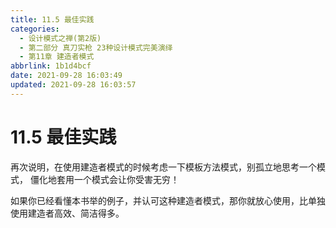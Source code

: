 ```yaml
---
title: 11.5 最佳实践
categories:
  - 设计模式之禅(第2版)
  - 第二部分 真刀实枪 23种设计模式完美演绎
  - 第11章 建造者模式
abbrlink: 1b1d4bcf
date: 2021-09-28 16:03:49
updated: 2021-09-28 16:03:57
---
```

# 11.5 最佳实践
再次说明，在使用建造者模式的时候考虑一下模板方法模式，别孤立地思考一个模式， 僵化地套用一个模式会让你受害无穷！

如果你已经看懂本书举的例子，并认可这种建造者模式，那你就放心使用，比单独使用建造者高效、简洁得多。
